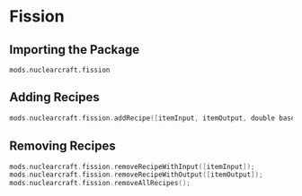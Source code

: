 # Fission

## Importing the Package
`mods.nuclearcraft.fission`

## Adding Recipes
```kotlin
mods.nuclearcraft.fission.addRecipe([itemInput, itemOutput, double baseTime, double basePower, double baseHeat, String guiName, @Optional double processRadiation]);
```

## Removing Recipes
```kotlin
mods.nuclearcraft.fission.removeRecipeWithInput([itemInput]);
mods.nuclearcraft.fission.removeRecipeWithOutput([itemOutput]);
mods.nuclearcraft.fission.removeAllRecipes();
```
